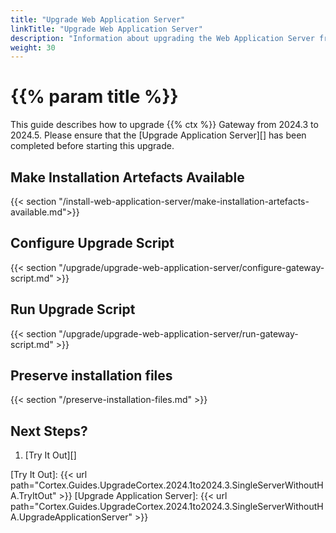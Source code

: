 ```yaml
---
title: "Upgrade Web Application Server"
linkTitle: "Upgrade Web Application Server"
description: "Information about upgrading the Web Application Server from 2024.3 to 2024.5."
weight: 30
---
```


# {{% param title %}}

This guide describes how to upgrade {{% ctx %}} Gateway from 2024.3 to 2024.5. Please ensure that the [Upgrade Application Server][] has been completed before starting this upgrade.

## Make Installation Artefacts Available

{{< section "/install-web-application-server/make-installation-artefacts-available.md">}}

## Configure Upgrade Script

{{< section "/upgrade/upgrade-web-application-server/configure-gateway-script.md" >}}

## Run Upgrade Script

{{< section "/upgrade/upgrade-web-application-server/run-gateway-script.md" >}}

## Preserve installation files

{{< section "/preserve-installation-files.md" >}}

## Next Steps?

1. [Try It Out][]

[Try It Out]: {{< url path="Cortex.Guides.UpgradeCortex.2024.1to2024.3.SingleServerWithoutHA.TryItOut" >}}
[Upgrade Application Server]: {{< url path="Cortex.Guides.UpgradeCortex.2024.1to2024.3.SingleServerWithoutHA.UpgradeApplicationServer" >}}
